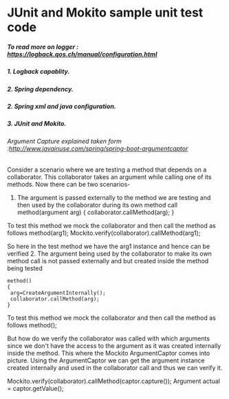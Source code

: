 # JUnit and Mokito sample unit test code

##### To read more on logger : https://logback.qos.ch/manual/configuration.html
##### 1. Logback capablity. 
##### 2. Spring dependency.
##### 2. Spring xml and java configuration. 
##### 3. JUnit and Mokito.

###### Argument Capture explained taken form :http://www.javainuse.com/spring/spring-boot-argumentcaptor

Consider a scenario where we are testing a method that depends on a collaborator. This collaborator takes an argument while calling one of its methods. 
Now there can be two scenarios-
1. The argument is passed externally to the method we are testing and then used by the collaborator during its own method call
    method(argument arg)
	{
	 collaborator.callMethod(arg);
	}
	
To test this method we mock the collaborator and then call the method as follows
	method(arg1);
	Mockito.verify(collaborator).callMethod(arg1);
	
So here in the test method we have the arg1 instance and hence can be verified
2. The argument being used by the collaborator to make its own method call is not passed externally and but created inside the method being tested
   
    method()
	{
	 arg=CreateArgumentInternally();
	 collaborator.callMethod(arg);
	}
	
To test this method we mock the collaborator and then call the method as follows
    method();
	
But how do we verify the collaborator was called with which arguments since we don't have the access to the argument as it was created internally inside the method. This where the Mockito ArgumentCaptor comes into picture. Using the ArgumentCaptor we can get the argument instance created internally and used in the collaborator call and thus we can verify it.
	
   Mockito.verify(collaborator).callMethod(captor.capture());
   Argument actual = captor.getValue();  